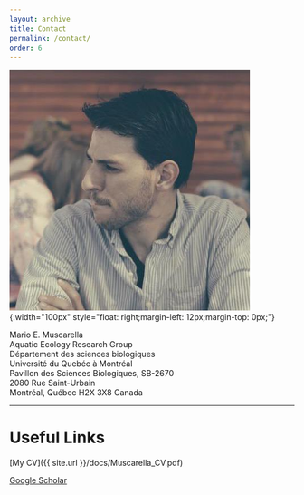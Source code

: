 ```yaml
---
layout: archive
title: Contact
permalink: /contact/
order: 6
---
```


![](/images/HeadShot.jpg){:width="100px"
style="float: right;margin-left: 12px;margin-top: 0px;"}


Mario E. Muscarella<br>
Aquatic Ecology Research Group<br>
Département des sciences biologiques<br>
Université du Quebéc à Montréal<br>
Pavillon des Sciences Biologiques, SB-2670<br>
2080 Rue Saint-Urbain  <br>
Montréal, Québec H2X 3X8 Canada<br>

---
# Useful Links

[My CV]({{ site.url }}/docs/Muscarella_CV.pdf)

[Google Scholar](https://scholar.google.com/citations?user=8i5qwBQAAAAJ&hl=en)
